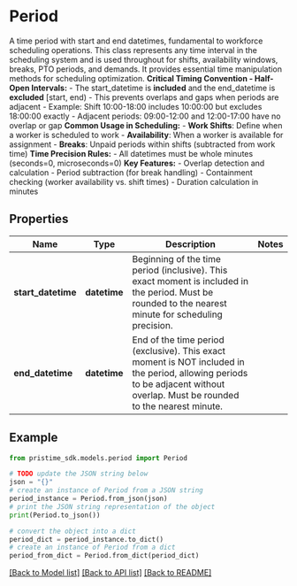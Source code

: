 # Period

A time period with start and end datetimes, fundamental to workforce scheduling operations.  This class represents any time interval in the scheduling system and is used throughout for shifts, availability windows, breaks, PTO periods, and demands. It provides essential time manipulation methods for scheduling optimization.  **Critical Timing Convention - Half-Open Intervals:** - The start_datetime is **included** and the end_datetime is **excluded** [start, end) - This prevents overlaps and gaps when periods are adjacent - Example: Shift 10:00-18:00 includes 10:00:00 but excludes 18:00:00 exactly - Adjacent periods: 09:00-12:00 and 12:00-17:00 have no overlap or gap  **Common Usage in Scheduling:** - **Work Shifts**: Define when a worker is scheduled to work - **Availability**: When a worker is available for assignment - **Breaks**: Unpaid periods within shifts (subtracted from work time)  **Time Precision Rules:** - All datetimes must be whole minutes (seconds=0, microseconds=0)  **Key Features:** - Overlap detection and calculation - Period subtraction (for break handling) - Containment checking (worker availability vs. shift times) - Duration calculation in minutes

## Properties

Name | Type | Description | Notes
------------ | ------------- | ------------- | -------------
**start_datetime** | **datetime** | Beginning of the time period (inclusive). This exact moment is included in the period. Must be rounded to the nearest minute for scheduling precision. | 
**end_datetime** | **datetime** | End of the time period (exclusive). This exact moment is NOT included in the period, allowing periods to be adjacent without overlap. Must be rounded to the nearest minute. | 

## Example

```python
from pristime_sdk.models.period import Period

# TODO update the JSON string below
json = "{}"
# create an instance of Period from a JSON string
period_instance = Period.from_json(json)
# print the JSON string representation of the object
print(Period.to_json())

# convert the object into a dict
period_dict = period_instance.to_dict()
# create an instance of Period from a dict
period_from_dict = Period.from_dict(period_dict)
```
[[Back to Model list]](../README.md#documentation-for-models) [[Back to API list]](../README.md#documentation-for-api-endpoints) [[Back to README]](../README.md)


